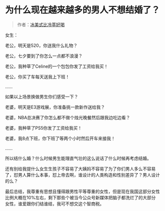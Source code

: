 # 为什么现在越来越多的男人不想结婚了？

> 作者：[冰美式比冷萃好喝](https://www.zhihu.com/question/276648130/answer/415806429)

女生：

老公，明天是520，你送我什么礼物？

老公，七夕要到了你怎么一点都不浪漫？

老公，我种草了Celine的一个包包你发了工资给我买！

老公，你买了车每天送我上下班！

......

如果以上场景换做男生你们感受一下？

老婆，明天是E3游戏展，你准备挑一款新作送给我？

老婆，NBA总决赛了你怎么都不做个烛光晚餐然后跟我边吃边看？

老婆，我种草了PS5你发了工资给我买！

老婆，我8点下班，你下班了等两个小时然后开车来接我！

......

所以结什么婚？什么时候男生能理直气壮的这么说话了什么时候再考虑结婚。

还有别给我提什么女生生孩子不容易了大姨妈不容易了为了你们男人多么不容易了，怼男人算什么本事，怼上帝去啊，谁设计的人类构造和性别差异了？男人设计的么？

最后总结，我尊重有思想且懂得跟男性平等尊重的女性，但是现在我国这部分女性比例大概在10%左右，剩下那些个被当今公众号新媒体把脑子都洗烂了的大部分女性，谁爱跟你们结谁结，我可不想交这个智商税。

